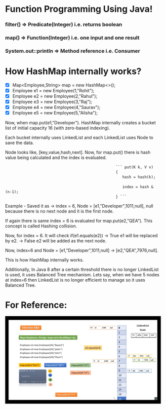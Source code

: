 # Function Programming Using Java!

### filter() => Predicate(Integer) i.e. returns boolean
### map() => Function(Integer) i.e. one input and one result
### System.out::println => Method reference i.e. Consumer

# How HashMap internally works?

- [x] Map<Employee,String> map = new HashMap<>();
- [x] Employee e1 = new Employee(1,"Rohit");
- [x] Employee e2 = new Employee(2,"Rahul");
- [x] Employee e3 = new Employee(3,"Raj");
- [x] Employee e4 = new Employee(4,"Saurav");
- [x] Employee e5 = new Employee(5,"Alisha");    

Now, when map.put(e1,"Developer"). HashMap internally creates a bucket list of initial capacity 16 (with zero-based indexing).

Each bucket internally uses LinkedList and each LinkedList uses Node to save the data.

Node looks like, [key,value,hash,next]. Now, for map.put() there is hash value being calculated and the index is evaluated.

                                                      ``` put(K k, V v)
                                                      {
                                                         hash = hash(k);
                                                         
                                                         index = hash & (n-1);
                                                      } ```

Example - Saved it as -> index = 6, Node = [e1,"Developer",1011,null], null because there is no next node and it is the first node.

If again there is same index = 6  is evaluated for map.put(e2,"QEA"). This concept is called Hashing collision.

Now, for index = 6. It will check if(e1.equals(e2)) -> 
                                                       True e1 will be replaced by e2.
                                                    -> 
                                                       False e2 will be added as the next node.
                                                      
Now, index=6 and Node = [e1,"Developer",1011,null] -> [e2,"QEA",7976,null].

This is how HashMap internally works.

Additionally, In Java 8 after a certain threshold there is no longer LinkedList is used, it uses Balanced Tree mechanism. Lets say, when we have 5 nodes at index=6 then LinkedList is no longer efficient to manage so it uses Balanced Tree.

# For Reference:

<img src="https://github.com/rohit1039/functional-programming-with-java/blob/main/src/programming/Screenshot%20(25).png" />
